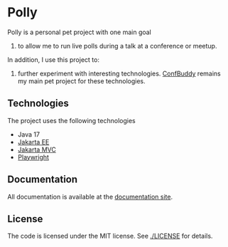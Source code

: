 # Polly

Polly is a personal pet project with one main goal

1. to allow me to run live polls during a talk at a conference or meetup.

In addition, I use this project to:

1. further experiment with interesting technologies.
[ConfBuddy](https://github.com/mthmulders/confbuddy) remains my main pet project for these technologies.

## Technologies

The project uses the following technologies
- Java 17
- [Jakarta EE](https://jakarta.ee/)
- [Jakarta MVC](https://jakarta.ee/specifications/mvc/)
- [Playwright](https://playwright.dev/java)

## Documentation
All documentation is available at the [documentation site](https://mthmulders.github.io/polly/).

## License

The code is licensed under the MIT license.
See [./LICENSE](LICENSE) for details.

